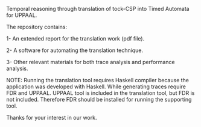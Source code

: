Temporal reasoning through translation of tock-CSP into Timed Automata for UPPAAL. 

The repository contains:

1- An extended report for the translation work (pdf file).

2- A software for automating the translation technique.

3- Other relevant materials for both trace analysis and performance analysis.

NOTE: Running the translation tool requires Haskell compiler because the application was developed with Haskell.
While generating traces require FDR and UPPAAL. UPPAAL tool is included in the translation tool, but FDR is not included. 
Therefore FDR should be installed for running the supporting tool.

Thanks for your interest in our work.
